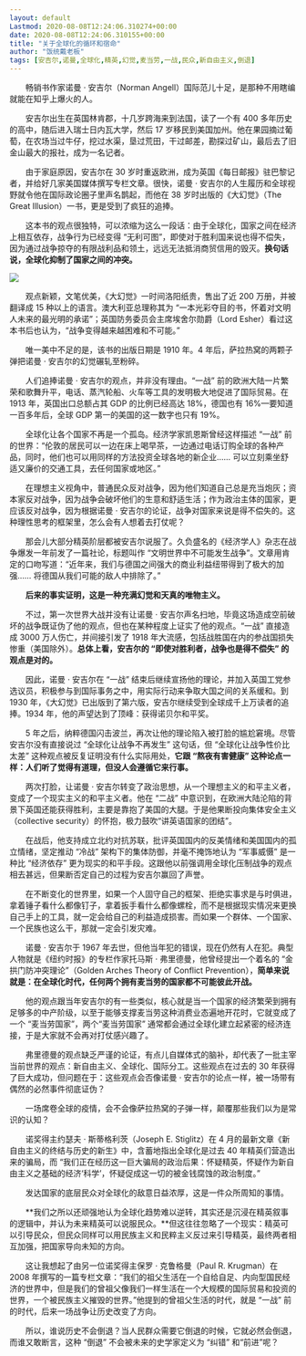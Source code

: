 ```yaml
---
layout: default
Lastmod: 2020-08-08T12:24:06.310274+00:00
date: 2020-08-08T12:24:06.310155+00:00
title: "关于全球化的循环和宿命"
author: "饭统戴老板"
tags: [安吉尔,诺曼,全球化,精英,幻觉,麦当劳,一战,民众,新自由主义,倒退]
---
```



　　畅销书作家诺曼 · 安吉尔（Norman Angell）国际范儿十足，是那种不用瞎编就能在知乎上爆火的人。

　　安吉尔出生在英国林肯郡，十几岁跨海来到法国，读了一个有 400 多年历史的高中，随后进入瑞士日内瓦大学，然后 17 岁移民到美国加州。他在果园摘过葡萄，在农场当过牛仔，挖过水渠，垦过荒田，干过邮差，勘探过矿山，最后去了旧金山最大的报社，成为一名记者。

　　由于家庭原因，安吉尔在 30 岁时重返欧洲，成为英国《每日邮报》驻巴黎记者，并给好几家美国媒体撰写专栏文章。很快，诺曼 · 安吉尔的人生履历和全球视野就令他在国际政论圈子里声名鹊起，而他在 38 岁时出版的《大幻觉》（The Great Illusion）一书，更是受到了疯狂的追捧。

　　这本书的观点很独特，可以浓缩为这么一段话：由于全球化，国家之间在经济上相互依存，战争行为已经变得 “无利可图”，即使对于胜利国来说也得不偿失，因为通过战争掠夺的有限战利品和领土，远远无法抵消商贸信用的毁灭。**换句话说，全球化抑制了国家之间的冲突。**

![](https://images.weserv.nl/?url=http%3A//n.sinaimg.cn/sinakd20122/335/w1080h855/20200518/4dbf-itvqcca1444355.jpg)

　　观点新颖，文笔优美，《大幻觉》一时间洛阳纸贵，售出了近 200 万册，并被翻译成 15 种以上的语言。澳大利亚总理称其为 “一本光彩夺目的书，怀着对文明人未来的最光明的承诺”；英国防务委员会主席埃舍尔勋爵（Lord Esher）看过这本书后也认为，“战争变得越来越困难和不可能。”

　　唯一美中不足的是，该书的出版日期是 1910 年。4 年后，萨拉热窝的两颗子弹把诺曼 · 安吉尔的幻觉碾轧至粉碎。

　　人们追捧诺曼 · 安吉尔的观点，并非没有理由。“一战” 前的欧洲大陆一片繁荣和歌舞升平，电话、蒸汽轮船、火车等工具的发明极大地促进了国际贸易。在 1913 年，英国出口总额占其 GDP 的比例已经高达 18%，德国也有 16%—要知道一百多年后，全球 GDP 第一的美国的这一数字也只有 19%。

　　全球化让各个国家不再是一个孤岛。经济学家凯恩斯曾经这样描述 “一战” 前的世界：“伦敦的居民可以一边在床上喝早茶，一边通过电话订购全球的各种产品，同时，他们也可以用同样的方法投资全球各地的新企业…… 可以立刻乘坐舒适又廉价的交通工具，去任何国家或地区。”

　　在理想主义视角中，普通民众反对战争，因为他们知道自己总是充当炮灰；资本家反对战争，因为战争会破坏他们的生意和舒适生活；作为政治主体的国家，更应该反对战争，因为根据诺曼 · 安吉尔的论证，战争对国家来说是得不偿失的。这种理性思考的框架里，怎么会有人想着去打仗呢？

　　那会儿大部分精英阶层都被安吉尔说服了。久负盛名的《经济学人》杂志在战争爆发一年前发了一篇社论，标题叫作 “文明世界中不可能发生战争”。文章用肯定的口吻写道：“近年来，我们与德国之间强大的商业利益纽带得到了极大的加强…… 将德国从我们可能的敌人中排除了。”

　　**后来的事实证明，这是一种充满幻觉和天真的唯物主义。**

　　不过，第一次世界大战并没有让诺曼 · 安吉尔声名扫地，毕竟这场造成空前破坏的战争既证伪了他的观点，但也在某种程度上证实了他的观点。“一战” 直接造成 3000 万人伤亡，并间接引发了 1918 年大流感，包括战胜国在内的参战国损失惨重（美国除外）。**总体上看，安吉尔的 “即使对胜利者，战争也是得不偿失” 的观点是对的。**

　　因此，诺曼 · 安吉尔在 “一战” 结束后继续宣扬他的理论，并加入英国工党参选议员，积极参与到国际事务之中，用实际行动来争取大国之间的关系缓和。到 1930 年，《大幻觉》已出版到了第六版，安吉尔继续受到全球成千上万读者的追捧。1934 年，他的声望达到了顶峰：获得诺贝尔和平奖。

　　5 年之后，纳粹德国闪击波兰，再次让他的理论陷入被打脸的尴尬窘境。尽管安吉尔没有直接说过 “全球化让战争不再发生” 这句话，但 “全球化让战争性价比太差” 这种观点被反复证明没有什么实际用处，**它跟 “熬夜有害健康” 这种论点一样：人们听了觉得有道理，但没人会遵循它来行事。**

　　两次打脸，让诺曼 · 安吉尔转变了政治思想，从一个理想主义的和平主义者，变成了一个现实主义的和平主义者。他在 “二战” 中意识到，在欧洲大陆沦陷的背景下英国还能获得胜利，主要是靠抱了美国的大腿。于是他果断投向集体安全主义（collective security）的怀抱，极力鼓吹“讲英语国家的团结”。

　　在战后，他支持成立北约对抗苏联，批评英国国内的反美情绪和美国国内的孤立情绪，坚定推动 “冷战” 架构下的集体防御，并毫不掩饰地认为 “军事威慑” 是一种比 “经济依存” 更为现实的和平手段。这跟他以前强调用全球化压制战争的观点相去甚远，但果断否定自己的过程为安吉尔赢回了声誉。

　　在不断变化的世界里，如果一个人固守自己的框架、拒绝实事求是与时俱进，拿着锤子看什么都像钉子，拿着扳手看什么都像螺栓，而不是根据现实情况来更换自己手上的工具，就一定会给自己的利益造成损害。而如果一个群体、一个国家、一个民族也这么干，那就一定会引发灾难。

　　诺曼 · 安吉尔于 1967 年去世，但他当年犯的错误，现在仍然有人在犯。典型人物就是《纽约时报》的专栏作家托马斯 · 弗里德曼，他曾经提出一个着名的 “金拱门防冲突理论”（Golden Arches Theory of Conflict Prevention），**简单来说就是：在全球化时代，任何两个拥有麦当劳的国家都不可能彼此开战。**

　　他的观点跟当年安吉尔的有一些类似，核心就是当一个国家的经济繁荣到拥有足够多的中产阶级，以至于能够支撑麦当劳这种消费业态遍地开花时，它就变成了一个 “麦当劳国家”，两个“麦当劳国家” 通常都会通过全球化建立起紧密的经济连接，于是大家就不会再对打仗感兴趣了。

　　弗里德曼的观点缺乏严谨的论证，有点儿自媒体式的脑补，却代表了一批主宰当前世界的观点：新自由主义、全球化、国际分工。这些观点在过去的 30 年获得了巨大成功，但问题在于：这些观点会否像诺曼 · 安吉尔的论点一样，被一场带有偶然的必然事件彻底证伪？

　　一场席卷全球的疫情，会不会像萨拉热窝的子弹一样，颠覆那些我们以为是常识的认知？

　　诺奖得主约瑟夫 · 斯蒂格利茨（Joseph E. Stiglitz）在 4 月的最新文章《新自由主义的终结与历史的新生》中，含蓄地指出全球化是过去 40 年精英们营造出来的骗局，而 “我们正在经历这一巨大骗局的政治后果：怀疑精英，怀疑作为新自由主义之基础的经济‘科学’，怀疑促成这一切的被金钱腐蚀的政治制度。”

　　发达国家的底层民众对全球化的敌意日益浓厚，这是一件众所周知的事情。

　　**我们之所以还顽强地认为全球化趋势难以逆转，其实还是沉浸在精英叙事的逻辑中，并认为未来精英可以说服民众。**但这往往忽略了一个现实：精英可以引导民众，但民众同样可以用民族主义和民粹主义反过来引导精英，最终两者相互加强，把国家导向未知的方向。

　　这让我想起了由另一位诺奖得主保罗 · 克鲁格曼（Paul R. Krugman）在 2008 年撰写的一篇专栏文章：“我们的祖父生活在一个自给自足、内向型国民经济的世界中，但是我们的曾祖父像我们一样生活在一个大规模的国际贸易和投资的世界，一个被民族主义摧毁的世界。”他提到的曾祖父生活的时代，就是 “一战” 前的时代，后来一场战争让历史改变了方向。

　　所以，谁说历史不会倒退？当人民群众需要它倒退的时候，它就必然会倒退，而谁又敢断言，这种 “倒退” 不会被未来的史学家定义为 “纠错” 和“前进”呢？
